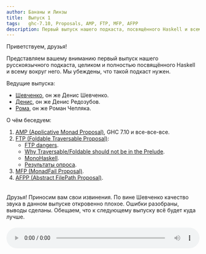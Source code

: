 ```yaml
---
author: Бананы и Линзы
title:  Выпуск 1
tags:   ghc-7.10, Proposals, AMP, FTP, MFP, AFPP
description: Первый выпуск нашего подкаста, посвящённого Haskell и всему вокруг него.
---
```


Приветствуем, друзья!

Представляем вашему вниманию первый выпуск нашего русскоязычного подкаста, целиком и полностью посвящённого Haskell и всему вокруг него. Мы убеждены, что такой подкаст нужен.

Ведущие выпуска:

- [Шевченко](http://dshevchenko.biz/), он же Денис Шевченко.
- [Денис](http://www.denisredozubov.com/), он же Денис Редозубов.
- [Рома](https://ro-che.info/), он же Роман Чепляка.

О чём беседуем:

1. [AMP (Applicative Monad Proposal)](https://ro-che.info/ccc/21), GHC 7.10 и все-все-все.
2. [FTP (Foldable Traversable Proposal)](https://ghc.haskell.org/trac/ghc/wiki/Prelude710/FTP):
    - [FTP dangers](http://nattermorphisms.blogspot.com/2015/02/ftp-dangers.html).
    - [Why Traversable/Foldable should not be in the Prelude](http://neilmitchell.blogspot.com/2014/10/why-traversablefoldable-should-not-be.html).
    - [MonoHaskell](http://monohaskell.com/).
    - [Результаты опроса](https://mail.haskell.org/pipermail/libraries/2015-February/025009.html).
3. [MFP (MonadFail Proposal)](https://mail.haskell.org/pipermail/libraries/2015-June/025763.html).
4. [AFPP (Abstract FilePath Proposal)](https://ghc.haskell.org/trac/ghc/wiki/Proposal/AbstractFilePath).

<div style="padding-top: 20px;"></div>
<div class="alert alert-danger" role="alert">
Друзья! Приносим вам свои извинения. По вине Шевченко качество звука в данном выпуске откровенно плохое. Ошибки разобраны, выводы сделаны. Обещаем, что к следующему выпуску всё будет куда лучше.
</div>
<div style="padding-top: 20px;"></div>

<audio controls style="width: 100%;">
  <source src="http://dshevchenko.biz/ruhaskell/cast/audio/issue1-2015-07-05.mp3" type="audio/mp3">
Сожалеем, но ваш браузер не умеет работать с HTML5 audio. И это очень плохо. Пожалуйста, обновите ваш браузер.
</audio>

